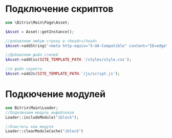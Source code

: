 Подключение скриптов
====================

```php
use \Bitrix\Main\Page\Asset;

$Asset = Asset::getInstance();

//добавляем любую строку в <head></head>
$Asset->addString('<meta http-equiv="X-UA-Compatible" content="IE=edge">');

//Добавляем файл стилей
$Asset->addCss(SITE_TEMPLATE_PATH.'/styles/style.css');

//и файл скрипта
$Asset->addJs(SITE_TEMPLATE_PATH.'/js/script.js');
```

# Подкючение модулей
```php
use Bitrix\Main\Loader; 
//Подключаем модуль инфоблоков
Loader::includeModule("iblock");

//Очистить кеш модуля
Loader::clearModuleCache("iblock")
```
